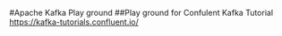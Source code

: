 #Apache Kafka Play ground
##Play ground for Confulent Kafka Tutorial
https://kafka-tutorials.confluent.io/ 